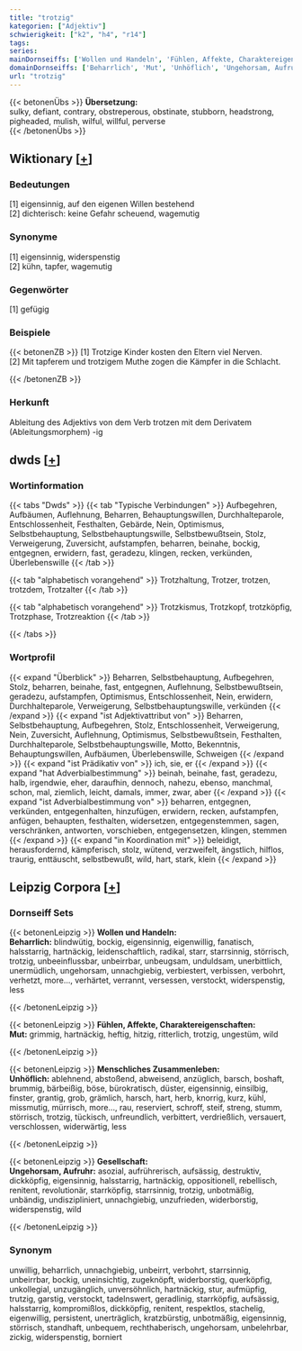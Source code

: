```yaml
---
title: "trotzig"
kategorien: ["Adjektiv"]
schwierigkeit: ["k2", "h4", "r14"]
tags:
series:
mainDornseiffs: ['Wollen und Handeln', 'Fühlen, Affekte, Charaktereigenschaften', 'Menschliches Zusammenleben', 'Gesellschaft']
domainDornseiffs: ['Beharrlich', 'Mut', 'Unhöflich', 'Ungehorsam, Aufruhr']
url: "trotzig"
---
```


{{< betonenÜbs >}}
**Übersetzung:**  
sulky, defiant, contrary, obstreperous, obstinate, stubborn, headstrong, pigheaded, mulish, wilful, willful, perverse  
{{< /betonenÜbs >}}

## Wiktionary [[+](https://de.wiktionary.org/wiki/trotzig)]

### Bedeutungen
[1] eigensinnig, auf den eigenen Willen bestehend  
[2] dichterisch: keine Gefahr scheuend, wagemutig  

### Synonyme
[1] eigensinnig, widerspenstig  
[2] kühn, tapfer, wagemutig  

### Gegenwörter
[1] gefügig  

### Beispiele
{{< betonenZB >}}
[1] Trotzige Kinder kosten den Eltern viel Nerven.  
[2] Mit tapferem und trotzigem Muthe zogen die Kämpfer in die Schlacht.  

{{< /betonenZB >}}
### Herkunft
Ableitung des Adjektivs von dem Verb trotzen mit dem Derivatem (Ableitungsmorphem) -ig  



## dwds [[+](https://www.dwds.de/wb/trotzig)]

### Wortinformation
{{< tabs "Dwds" >}}
{{< tab "Typische Verbindungen" >}}
Aufbegehren, Aufbäumen, Auflehnung, Beharren, Behauptungswillen, Durchhalteparole, Entschlossenheit, Festhalten, Gebärde, Nein, Optimismus, Selbstbehauptung, Selbstbehauptungswille, Selbstbewußtsein, Stolz, Verweigerung, Zuversicht, aufstampfen, beharren, beinahe, bockig, entgegnen, erwidern, fast, geradezu, klingen, recken, verkünden, Überlebenswille
{{< /tab >}}

{{< tab "alphabetisch vorangehend" >}}
Trotzhaltung, Trotzer, trotzen, trotzdem, Trotzalter
{{< /tab >}}

{{< tab "alphabetisch vorangehend" >}}
Trotzkismus, Trotzkopf, trotzköpfig, Trotzphase, Trotzreaktion
{{< /tab >}}

{{< /tabs >}}

### Wortprofil
{{< expand "Überblick" >}} Beharren, Selbstbehauptung, Aufbegehren, Stolz, beharren, beinahe, fast, entgegnen, Auflehnung, Selbstbewußtsein, geradezu, aufstampfen, Optimismus, Entschlossenheit, Nein, erwidern, Durchhalteparole, Verweigerung, Selbstbehauptungswille, verkünden {{< /expand >}}
{{< expand "ist Adjektivattribut von" >}} Beharren, Selbstbehauptung, Aufbegehren, Stolz, Entschlossenheit, Verweigerung, Nein, Zuversicht, Auflehnung, Optimismus, Selbstbewußtsein, Festhalten, Durchhalteparole, Selbstbehauptungswille, Motto, Bekenntnis, Behauptungswillen, Aufbäumen, Überlebenswille, Schweigen {{< /expand >}}
{{< expand "ist Prädikativ von" >}} ich, sie, er {{< /expand >}}
{{< expand "hat Adverbialbestimmung" >}} beinah, beinahe, fast, geradezu, halb, irgendwie, eher, daraufhin, dennoch, nahezu, ebenso, manchmal, schon, mal, ziemlich, leicht, damals, immer, zwar, aber {{< /expand >}}
{{< expand "ist Adverbialbestimmung von" >}} beharren, entgegnen, verkünden, entgegenhalten, hinzufügen, erwidern, recken, aufstampfen, anfügen, behaupten, festhalten, widersetzen, entgegenstemmen, sagen, verschränken, antworten, vorschieben, entgegensetzen, klingen, stemmen {{< /expand >}}
{{< expand "in Koordination mit" >}} beleidigt, herausfordernd, kämpferisch, stolz, wütend, verzweifelt, ängstlich, hilflos, traurig, enttäuscht, selbstbewußt, wild, hart, stark, klein {{< /expand >}}

## Leipzig Corpora [[+](https://corpora.uni-leipzig.de/en/res?word=trotzig&corpusId=deu_newscrawl-public_2018)]

### Dornseiff Sets
{{< betonenLeipzig >}}
**Wollen und Handeln:**  
**Beharrlich:** blindwütig, bockig, eigensinnig, eigenwillig, fanatisch, halsstarrig, hartnäckig, leidenschaftlich, radikal, starr, starrsinnig, störrisch, trotzig, unbeeinflussbar, unbeirrbar, unbeugsam, unduldsam, unerbittlich, unermüdlich, ungehorsam, unnachgiebig, verbiestert, verbissen, verbohrt, verhetzt, more..., verhärtet, verrannt, versessen, verstockt, widerspenstig, less  

{{< /betonenLeipzig >}}


{{< betonenLeipzig >}}
**Fühlen, Affekte, Charaktereigenschaften:**  
**Mut:** grimmig, hartnäckig, heftig, hitzig, ritterlich, trotzig, ungestüm, wild  

{{< /betonenLeipzig >}}


{{< betonenLeipzig >}}
**Menschliches Zusammenleben:**  
**Unhöflich:** ablehnend, abstoßend, abweisend, anzüglich, barsch, boshaft, brummig, bärbeißig, böse, bürokratisch, düster, eigensinnig, einsilbig, finster, grantig, grob, grämlich, harsch, hart, herb, knorrig, kurz, kühl, missmutig, mürrisch, more..., rau, reserviert, schroff, steif, streng, stumm, störrisch, trotzig, tückisch, unfreundlich, verbittert, verdrießlich, versauert, verschlossen, widerwärtig, less  

{{< /betonenLeipzig >}}


{{< betonenLeipzig >}}
**Gesellschaft:**  
**Ungehorsam, Aufruhr:** asozial, aufrührerisch, aufsässig, destruktiv, dickköpfig, eigensinnig, halsstarrig, hartnäckig, oppositionell, rebellisch, renitent, revolutionär, starrköpfig, starrsinnig, trotzig, unbotmäßig, unbändig, undiszipliniert, unnachgiebig, unzufrieden, widerborstig, widerspenstig, wild  

{{< /betonenLeipzig >}}

### Synonym
unwillig, beharrlich, unnachgiebig, unbeirrt, verbohrt, starrsinnig, unbeirrbar, bockig, uneinsichtig, zugeknöpft, widerborstig, querköpfig, unkollegial, unzugänglich, unversöhnlich, hartnäckig, stur, aufmüpfig, trutzig, garstig, verstockt, tadelnswert, geradlinig, starrköpfig, aufsässig, halsstarrig, kompromißlos, dickköpfig, renitent, respektlos, stachelig, eigenwillig, persistent, unerträglich, kratzbürstig, unbotmäßig, eigensinnig, störrisch, standhaft, unbequem, rechthaberisch, ungehorsam, unbelehrbar, zickig, widerspenstig, borniert

